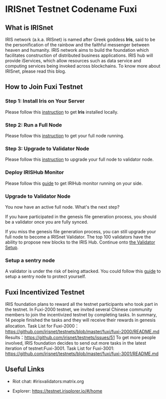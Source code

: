 # IRISnet Testnet Codename Fuxi

## What is IRISnet

IRIS network (a.k.a. IRISnet) is named after Greek goddess **Iris**, said to be the personification of the rainbow and the faithful messenger between heaven and humanity. IRIS network aims to build the foundation which facilitates construction of distributed business applications. IRIS hub will provide iServices, which allow resources such as data service and computing services being invoked across blockchains. To know more about IRISnet, please read this blog.

## How to Join Fuxi Testnet

### Step 1: Install Iris on Your Server

Please follow this [instruction](Install-Iris.md) to get **Iris** installed locally.

### Step 2: Run a Full Node

Please follow this [instruction](Full-Node.md) to get your full node running.


### Step 3: Upgrade to Validator Node

Please follow this [instruction](Validator-Node.md) to upgrade your full node to validator node.

### Deploy IRISHub Monitor

Please follow this [guide](../tools/Deploy-IRIS-Monitor.md) to get IRIHub monitor running on your side.


### Upgrade to Validator Node

You now have an active full node. What's the next step? 

If you have participated in the genesis file generation process, you should be a validator once you are fully synced. 

If you miss the genesis file generation process, you can still upgrade your full node to become a IRISnet Validator. The top 100 validators have the ability to propose new blocks to the IRIS Hub. Continue onto [the Validator Setup](Validator-Node.md).

### Setup a sentry node

A validator is under the risk of being attacked. You could follow this [guide](../validators/Setup-Sentry-Node.md) to setup a sentry node to protect yourself.

## Fuxi Incentivized Testnet
IRIS foundation plans to reward all the testnet participants who took part in the testnet. In Fuxi-2000 testnet, we invited several Chinese community members to join the incentivized testnet by completing tasks. In summary, 14 people finished the tasks and they will receive their rewards in genesis allocation.
Task List for Fuxi-2000： https://github.com/irisnet/testnets/blob/master/fuxi/fuxi-2000/README.md
Results：https://github.com/irisnet/testnets/issues/51
To get more people involved, IRIS foundation decides to send out more tasks in the latest iteration of testnet:Fuxi-3001.
Task List for Fuxi-3001: https://github.com/irisnet/testnets/blob/master/fuxi/fuxi-3001/README.md

##  Useful Links

* Riot chat: #irisvalidators:matrix.org

* Explorer: https://testnet.irisplorer.io/#/home